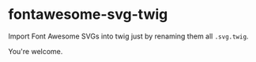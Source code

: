 # fontawesome-svg-twig
Import Font Awesome SVGs into twig just by renaming them all `.svg.twig`. 

You're welcome.
